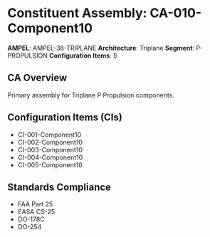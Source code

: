 # Constituent Assembly: CA-010-Component10

**AMPEL**: AMPEL-38-TRIPLANE
**Architecture**: Triplane
**Segment**: P-PROPULSION
**Configuration Items**: 5

## CA Overview
Primary assembly for Triplane P Propulsion components.

## Configuration Items (CIs)
- CI-001-Component10
- CI-002-Component10
- CI-003-Component10
- CI-004-Component10
- CI-005-Component10

## Standards Compliance
- FAA Part 25
- EASA CS-25
- DO-178C
- DO-254
